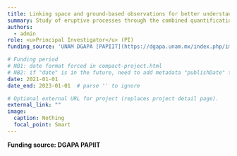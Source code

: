 ```yaml
---
title: Linking space and ground-based observations for better understanding and prediction of eruptive crises
summary: Study of eruptive processes through the combined quantification of topographic changes in active craters using satellite-based SAR amplitude imagery, and the evolution of degassing rates using ground-based infrasonic arrays.
authors:
  - admin
role: <u>Principal Investigator</u> (PI)
funding_source: 'UNAM DGAPA [PAPIIT](https://dgapa.unam.mx/index.php/impulso-a-la-investigacion/papiit) (IA102221)'

# Funding period
# NB1: date format forced in compact-project.html
# NB2: if "date" is in the future, need to add metadata "publishDate" to today
date: 2021-01-01
date_end: 2023-01-01  # parse '' to ignore

# Optional external URL for project (replaces project detail page).
external_link: ""
image:
  caption: Nothing
  focal_point: Smart
---
```


<!-- Internal page content (disabled in compact-project.html) -->

**Funding source: DGAPA PAPIIT**

<!-- Project written to bring together two techniques still underused despite their very high potential, useful to recover key parameters which can reflect changes inside the volcanic system.
1) Changes in the crater morphology of active volcanoes can reflect changing internal conditions of the underlying magmatic system. These processes, characterized by alternating construction and destruction inside the crater, can be detected from space using SAR intensity images, and can sometimes be precursors to paroxysmal activity.
2) Changes in the degassing activity of a volcano can reflect variations in the accumulation/release of pressure in the shallow volcanic system, which often foresee variations in the volcanic activity. These processes can be recorded with arrays of infrasonic sensors deployed nearby the volcano, and quantified/localized using well established algorithms using multichannel semblance.

The unique combination of these two techniques and recovery/analysis of these parameters will improve our ability to understand and forecast eruptions. -->
